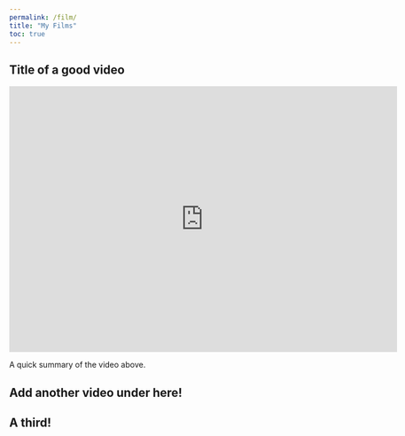 ```yaml
---
permalink: /film/
title: "My Films"
toc: true
---
```


## Title of a good video

<div class="embed-container">
  <iframe
      src="https://www.youtube.com/embed/dQw4w9WgXcQ"
      width="700"
      height="480"
      frameborder="0"
      allowfullscreen="">
  </iframe>
</div>


A quick summary of the video above.

## Add another video under here!

## A third!
